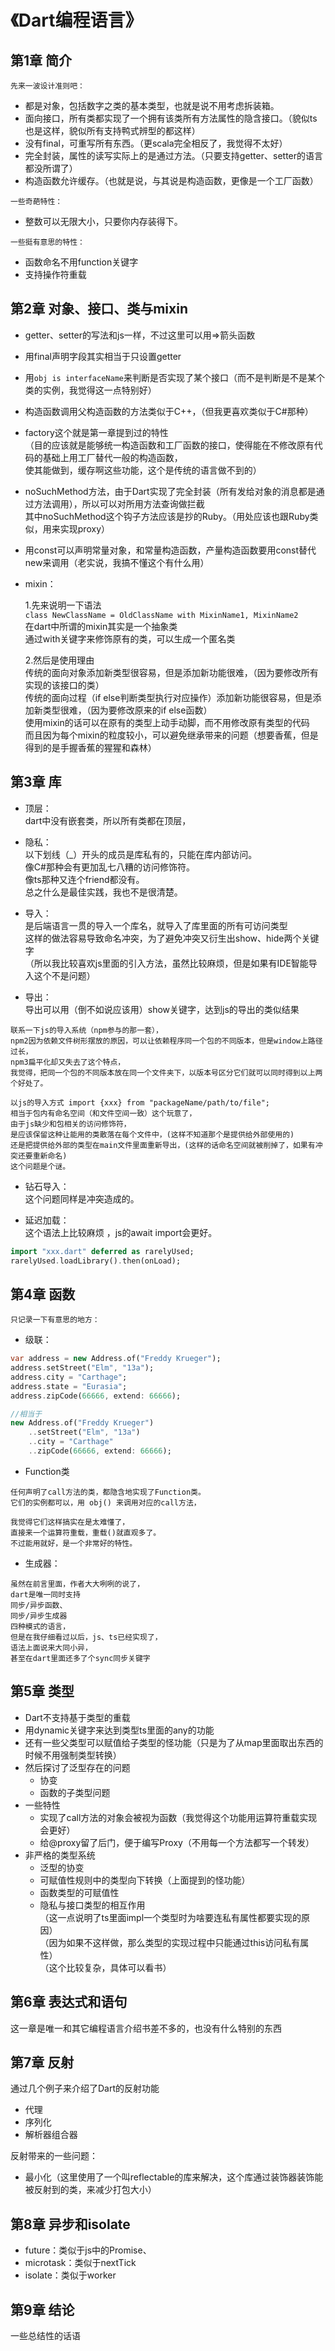 # 《Dart编程语言》
## 第1章 简介
```
先来一波设计准则吧：
```
* 都是对象，包括数字之类的基本类型，也就是说不用考虑拆装箱。
* 面向接口，所有类都实现了一个拥有该类所有方法属性的隐含接口。（貌似ts也是这样，貌似所有支持鸭式辨型的都这样）
* 没有final，可重写所有东西。（更scala完全相反了，我觉得不太好）
* 完全封装，属性的读写实际上的是通过方法。（只要支持getter、setter的语言都没所谓了）
* 构造函数允许缓存。（也就是说，与其说是构造函数，更像是一个工厂函数）

```
一些奇葩特性：
```
* 整数可以无限大小，只要你内存装得下。

```
一些挺有意思的特性：
```
* 函数命名不用function关键字
* 支持操作符重载

## 第2章 对象、接口、类与mixin
* getter、setter的写法和js一样，不过这里可以用=>箭头函数

* 用final声明字段其实相当于只设置getter
* 用```obj is interfaceName```来判断是否实现了某个接口（而不是判断是不是某个类的实例，我觉得这一点特别好）
* 构造函数调用父构造函数的方法类似于C++，（但我更喜欢类似于C#那种）
* factory这个就是第一章提到过的特性<br>
（目的应该就是能够统一构造函数和工厂函数的接口，使得能在不修改原有代码的基础上用工厂替代一般的构造函数，<br>
使其能做到，缓存啊这些功能，这个是传统的语言做不到的）
* noSuchMethod方法，由于Dart实现了完全封装（所有发给对象的消息都是通过方法调用），所以可以对所用方法查询做拦截<br>
其中noSuchMethod这个钩子方法应该是抄的Ruby。（用处应该也跟Ruby类似，用来实现proxy）
* 用const可以声明常量对象，和常量构造函数，产量构造函数要用const替代new来调用（老实说，我搞不懂这个有什么用）
* mixin：

    1.先来说明一下语法<br>
    ```class NewClassName = OldClassName with MixinName1, MixinName2```<br>
    在dart中所谓的mixin其实是一个抽象类<br>
    通过with关键字来修饰原有的类，可以生成一个匿名类<br>

    2.然后是使用理由<br>
    传统的面向对象添加新类型很容易，但是添加新功能很难，（因为要修改所有实现的该接口的类）<br>
    传统的面向过程（if else判断类型执行对应操作）添加新功能很容易，但是添加新类型很难，（因为要修改原来的if else函数）<br>
    使用mixin的话可以在原有的类型上动手动脚，而不用修改原有类型的代码<br>
    而且因为每个mixin的粒度较小，可以避免继承带来的问题（想要香蕉，但是得到的是手握香蕉的猩猩和森林）

## 第3章 库
* 顶层：<br>
dart中没有嵌套类，所以所有类都在顶层，

* 隐私：<br>
以下划线（_）开头的成员是库私有的，只能在库内部访问。<br>
像C#那种会有更加乱七八糟的访问修饰符。<br>
像ts那种又连个friend都没有。<br>
总之什么是最佳实践，我也不是很清楚。

* 导入：<br>
是后端语言一贯的导入一个库名，就导入了库里面的所有可访问类型<br>
这样的做法容易导致命名冲突，为了避免冲突又衍生出show、hide两个关键字<br>
（所以我比较喜欢js里面的引入方法，虽然比较麻烦，但是如果有IDE智能导入这个不是问题）<br>

* 导出：<br>
导出可以用（倒不如说应该用）show关键字，达到js的导出的类似结果

```
联系一下js的导入系统（npm参与的那一套），
npm2因为依赖文件树形摆放的原因，可以让依赖程序同一个包的不同版本，但是window上路径过长，
npm3扁平化却又失去了这个特点，
我觉得，把同一个包的不同版本放在同一个文件夹下，以版本号区分它们就可以同时得到以上两个好处了。

以js的导入方式 import {xxx} from "packageName/path/to/file";
相当于包内有命名空间（和文件空间一致）这个玩意了，
由于js缺少和包相关的访问修饰符，
是应该保留这种让能用的类散落在每个文件中，(这样不知道那个是提供给外部使用的)
还是把提供给外部的类型在main文件里面重新导出，(这样的话命名空间就被削掉了，如果有冲突还要重新命名)
这个问题是个谜。
```

* 钻石导入：<br>
这个问题同样是冲突造成的。

* 延迟加载：<br>
这个语法上比较麻烦 ，js的await import会更好。
```dart
import "xxx.dart" deferred as rarelyUsed;
rarelyUsed.loadLibrary().then(onLoad);
```


## 第4章 函数
```
只记录一下有意思的地方：
```
* 级联：
```dart
var address = new Address.of("Freddy Krueger");
address.setStreet("Elm", "13a");
address.city = "Carthage";
address.state = "Eurasia";
address.zipCode(66666, extend: 66666);

//相当于
new Address.of("Freddy Krueger")
    ..setStreet("Elm", "13a")
    ..city = "Carthage"
    ..zipCode(66666, extend: 66666);
```

* Function类
```
任何声明了call方法的类，都隐含地实现了Function类。
它们的实例都可以，用 obj() 来调用对应的call方法，

我觉得它们这样搞实在是太难懂了，
直接来一个运算符重载，重载()就直观多了。
不过能用就好，是一个非常好的特性。
```

* 生成器：
```
虽然在前言里面，作者大大咧咧的说了，
dart是唯一同时支持
同步/异步函数、
同步/异步生成器
四种模式的语言，
但是在我仔细看过以后，js、ts已经实现了，
语法上面说来大同小异，
甚至在dart里面还多了个sync同步关键字
```


## 第5章 类型
* Dart不支持基于类型的重载
* 用dynamic关键字来达到类型ts里面的any的功能
* 还有一些父类型可以赋值给子类型的怪功能（只是为了从map里面取出东西的时候不用强制类型转换）
* 然后探讨了泛型存在的问题
    * 协变
    * 函数的子类型问题
* 一些特性
    * 实现了call方法的对象会被视为函数（我觉得这个功能用运算符重载实现会更好）
    * 给@proxy留了后门，便于编写Proxy（不用每一个方法都写一个转发）
* 非严格的类型系统
    * 泛型的协变
    * 可赋值性规则中的类型向下转换（上面提到的怪功能）
    * 函数类型的可赋值性
    * 隐私与接口类型的相互作用<br>
    （这一点说明了ts里面impl一个类型时为啥要连私有属性都要实现的原因）<br>
    （因为如果不这样做，那么类型的实现过程中只能通过this访问私有属性）<br>
    （这个比较复杂，具体可以看书）


## 第6章 表达式和语句
这一章是唯一和其它编程语言介绍书差不多的，也没有什么特别的东西


## 第7章 反射
通过几个例子来介绍了Dart的反射功能
* 代理
* 序列化
* 解析器组合器

反射带来的一些问题：
* 最小化（这里使用了一个叫reflectable的库来解决，这个库通过装饰器装饰能被反射到的类，来减少打包大小）



## 第8章 异步和isolate
* future：类似于js中的Promise、
* microtask：类似于nextTick
* isolate：类似于worker

## 第9章 结论
一些总结性的话语

